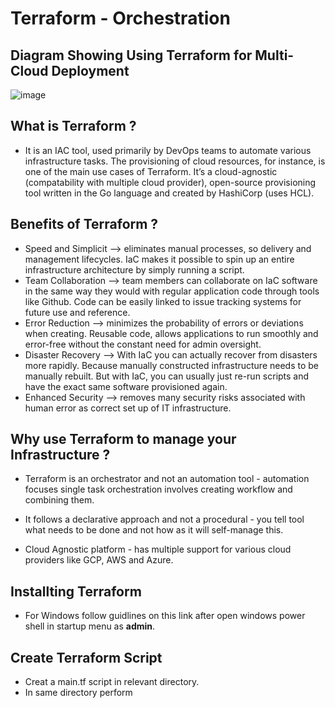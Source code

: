 # Terraform - Orchestration

## Diagram Showing Using Terraform for Multi-Cloud Deployment

![image](https://user-images.githubusercontent.com/97620055/189123364-ee2d3e4a-4bfc-4ebd-9b5a-35482c4b830b.png)

## What is Terraform ?

- It is an IAC tool, used primarily by DevOps teams to automate various infrastructure tasks. The provisioning of cloud resources, for instance, is one of the main use cases of Terraform. It’s a cloud-agnostic (compatability with multiple cloud provider), open-source provisioning tool written in the Go language and created by HashiCorp (uses HCL).

## Benefits of Terraform ?

- Speed and Simplicit --> eliminates manual processes, so delivery and management lifecycles. IaC makes it possible to spin up an entire infrastructure architecture by simply running a script.
- Team Collaboration --> team members can collaborate on IaC software in the same way they would with regular application code through tools like Github. Code can be easily linked to issue tracking systems for future use and reference.
- Error Reduction -->  minimizes the probability of errors or deviations when creating. Reusable code, allows applications to run smoothly and error-free without the constant need for admin oversight.
- Disaster Recovery --> With IaC you can actually recover from disasters more rapidly. Because manually constructed infrastructure needs to be manually rebuilt. But with IaC, you can usually just re-run scripts and have the exact same software provisioned again.
- Enhanced Security --> removes many security risks associated with human error as correct set up of IT infrastructure. 

## Why use Terraform to manage your Infrastructure ?

- Terraform is an orchestrator and not an automation tool - automation focuses single task orchestration involves creating workflow and combining them. 

- It follows a declarative approach and not a procedural - you tell tool what needs to be done and not how as it will self-manage this. 

- Cloud Agnostic platform - has multiple support for various cloud providers like GCP, AWS and Azure. 


## Installting Terraform

- For Windows follow guidlines on this link after open windows power shell in startup menu as **admin**.

## Create Terraform Script

- Creat a main.tf script in relevant directory.
- In same directory perform 
